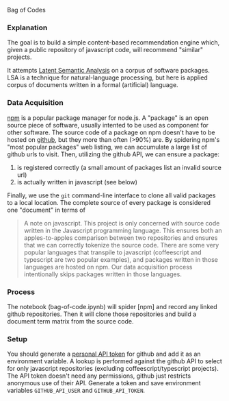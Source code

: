 Bag of Codes

### Explanation

The goal is to build a simple content-based recommendation engine which, 
given a public repository of javascript code, will recommend "similar" projects.

It attempts [Latent Semantic Analysis](https://en.wikipedia.org/wiki/Latent_semantic_analysis)
on a corpus of software packages. LSA is a technique for natural-language processing,
but here is applied corpus of documents written in a formal (artificial) language.

### Data Acquisition

[npm](https://www.npmjs.com/) is a popular package manager for node.js. A "package" is an
open source piece of software, usually intented to be used as component for other software.
The source code of a package on npm doesn't have to be hosted on [github](https://www.github.com/),
but they more than often (>90%) are.
By spidering npm's "most popular packages" web listing, we can accumulate a large list of github
urls to visit. Then, utilizing the github API, we can ensure a package:
1) is registered correctly (a small amount of packages list an invalid source url)
2) is actually written in javascript (see below)

Finally, we use the `git` command-line interface to clone all valid packages to a local location.
The complete source of every package is considered one "document" in terms of 

> A note on javascript.
> This project is only concerned with source code written in the Javascript programming language.
> This ensures both an apples-to-apples comparison between two repositories and ensures that
> we can correctly tokenize the source code. There are some very popular languages that transpile
> to javascript (coffeescript and typescript are two popular examples), and packages written in
> those languages are hosted on npm. Our data acquisition process intentionally skips packages
> written in those languages.

### Process

The notebook (bag-of-code.ipynb) will spider [npm] and record any linked github repositories.
Then it will clone those repositories and build a document term matrix from the source code.

### Setup

You should generate a [personal API token](https://github.com/blog/1509-personal-api-tokens) for github and add it as an environment variable. A lookup is performed against the github API to select for only javascript repositories (excluding coffeescript/typescript projects). The API token doesn't need any permissions, github just restricts anonymous use of their API.
Generate a token and save environment variables `GITHUB_API_USER` and `GITHUB_API_TOKEN`.
